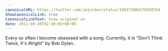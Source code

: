 ```yaml
---
canonicalURL: https://twitter.com/jmjordan/status/108372884170358784
ShowCanonicalLink: true
CanonicalLinkText: View original on
date: 2011-08-30T02:58:03+00:00
---
```

Every so often I become obsessed with a song. Currently, it is "Don't Think Twice, It's Alright" by Bob Dylan.